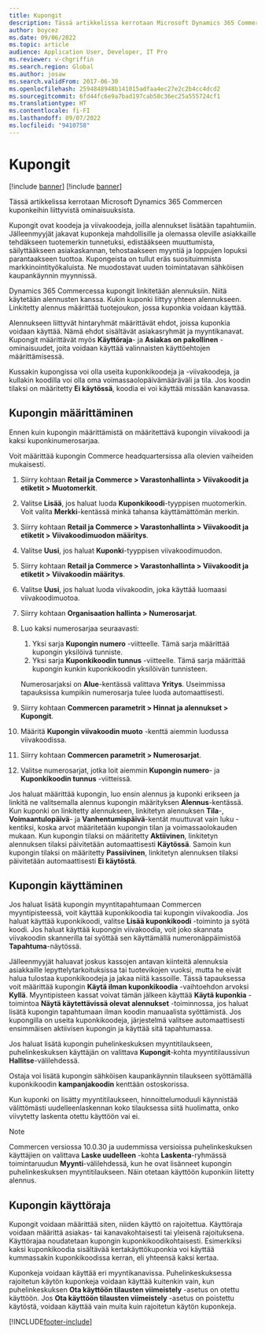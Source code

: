```yaml
---
title: Kupongit
description: Tässä artikkelissa kerrotaan Microsoft Dynamics 365 Commercen kuponkeihin liittyvistä ominaisuuksista.
author: boycez
ms.date: 09/06/2022
ms.topic: article
audience: Application User, Developer, IT Pro
ms.reviewer: v-chgriffin
ms.search.region: Global
ms.author: josaw
ms.search.validFrom: 2017-06-30
ms.openlocfilehash: 2594848948b141015adfaa4ec27e2c2b4cc4dcd2
ms.sourcegitcommit: 6fd44fc6e9a7bad197cab58c36ec25a555724cf1
ms.translationtype: HT
ms.contentlocale: fi-FI
ms.lasthandoff: 09/07/2022
ms.locfileid: "9410758"
---
```

# <a name="coupons"></a>Kupongit

[!include [banner](../includes/banner.md)]
[!include [banner](../includes/preview-banner.md)]

Tässä artikkelissa kerrotaan Microsoft Dynamics 365 Commercen kuponkeihin liittyvistä ominaisuuksista.

Kupongit ovat koodeja ja viivakoodeja, joilla alennukset lisätään tapahtumiin. Jälleenmyyjät jakavat kuponkeja mahdollisille ja olemassa oleville asiakkaille tehdäkseen tuotemerkin tunnetuksi, edistääkseen muuttumista, säilyttääkseen asiakaskannan, tehostaakseen myyntiä ja loppujen lopuksi parantaakseen tuottoa. Kupongeista on tullut eräs suosituimmista markkinointityökaluista. Ne muodostavat uuden toimintatavan sähköisen kaupankäynnin myynnissä.

Dynamics 365 Commercessa kupongit linkitetään alennuksiin. Niitä käytetään alennusten kanssa. Kukin kuponki liittyy yhteen alennukseen. Linkitetty alennus määrittää tuotejoukon, jossa kuponkia voidaan käyttää.

Alennukseen liittyvät hintaryhmät määrittävät ehdot, joissa kuponkia voidaan käyttää. Nämä ehdot sisältävät asiakasryhmät ja myyntikanavat. Kupongit määrittävät myös **Käyttöraja**- ja **Asiakas on pakollinen** -ominaisuudet, joita voidaan käyttää valinnaisten käyttöehtojen määrittämisessä.

Kussakin kupongissa voi olla useita kuponkikoodeja ja -viivakoodeja, ja kullakin koodilla voi olla oma voimassaolopäivämääräväli ja tila. Jos koodin tilaksi on määritetty **Ei käytössä**, koodia ei voi käyttää missään kanavassa.

## <a name="set-up-a-coupon"></a>Kupongin määrittäminen

Ennen kuin kupongin määrittämistä on määritettävä kupongin viivakoodi ja kaksi kuponkinumerosarjaa.

Voit määrittää kupongin Commerce headquartersissa alla olevien vaiheiden mukaisesti.

1. Siirry kohtaan **Retail ja Commerce \> Varastonhallinta \> Viivakoodit ja etiketit \> Muotomerkit**.
1. Valitse **Lisää**, jos haluat luoda **Kuponkikoodi**-tyyppisen muotomerkin. Voit valita **Merkki**-kentässä minkä tahansa käyttämättömän merkin.
1. Siirry kohtaan **Retail ja Commerce \> Varastonhallinta \> Viivakoodit ja etiketit \> Viivakoodimuodon määritys**.
1. Valitse **Uusi**, jos haluat **Kuponki**-tyyppisen viivakoodimuodon.
1. Siirry kohtaan **Retail ja Commerce \> Varastonhallinta \> Viivakoodit ja etiketit \> Viivakoodin määritys**.
1. Valitse **Uusi**, jos haluat luoda viivakoodin, joka käyttää luomaasi viivakoodimuotoa.
1. Siirry kohtaan **Organisaation hallinta \> Numerosarjat**.
1. Luo kaksi numerosarjaa seuraavasti:

    1. Yksi sarja **Kupongin numero** -viitteelle. Tämä sarja määrittää kupongin yksilöivä tunniste.
    1. Yksi sarja **Kuponkikoodin tunnus** -viitteelle. Tämä sarja määrittää kupongin kunkin kuponkikoodin yksilöivän tunnisteen.

    Numerosarjaksi on **Alue**-kentässä valittava **Yritys**. Useimmissa tapauksissa kumpikin numerosarja tulee luoda automaattisesti.

1. Siirry kohtaan **Commercen parametrit \> Hinnat ja alennukset \> Kupongit**.
1. Määritä **Kupongin viivakoodin muoto** -kenttä aiemmin luodussa viivakoodissa.
1. Siirry kohtaan **Commercen parametrit \> Numerosarjat**.
1. Valitse numerosarjat, jotka loit aiemmin **Kupongin numero**- ja **Kuponkikoodin tunnus** -viitteissä.

Jos haluat määrittää kupongin, luo ensin alennus ja kuponki erikseen ja linkitä ne valitsemalla alennus kupongin määrityksen **Alennus**-kentässä. Kun kuponki on linkitetty alennukseen, linkitetyn alennuksen **Tila**-, **Voimaantulopäivä**- ja **Vanhentumispäivä**-kentät muuttuvat vain luku -kentiksi, koska arvot määritetään kupongin tilan ja voimassaolokauden mukaan. Kun kupongin tilaksi on määritetty **Aktiivinen**, linkitetyn alennuksen tilaksi päivitetään automaattisesti **Käytössä**. Samoin kun kupongin tilaksi on määritetty **Passiivinen**, linkitetyn alennuksen tilaksi päivitetään automaattisesti **Ei käytöstä**.

## <a name="use-a-coupon"></a>Kupongin käyttäminen

Jos haluat lisätä kupongin myyntitapahtumaan Commercen myyntipisteessä, voit käyttää kuponkikoodia tai kupongin viivakoodia. Jos haluat käyttää kuponkikoodi, valitse **Lisää kuponkikoodi** -toiminto ja syötä koodi. Jos haluat käyttää kupongin viivakoodia, voit joko skannata viivakoodin skannerilla tai syöttää sen käyttämällä numeronäppäimistöä **Tapahtuma**-näytössä.

Jälleenmyyjät haluavat joskus kassojen antavan kiinteitä alennuksia asiakkaille lepyttelytarkoituksissa tai tuotevikojen vuoksi, mutta he eivät halua tulostaa kuponkikoodeja ja jakaa niitä kassoille. Tässä tapauksessa voit määrittää kupongin **Käytä ilman kuponkikoodia** -vaihtoehdon arvoksi **Kyllä**. Myyntipisteen kassat voivat tämän jälkeen käyttää **Käytä kuponkia** -toimintoa **Näytä käytettävissä olevat alennukset** -toiminnossa, jos haluat lisätä kupongin tapahtumaan ilman koodin manuaalista syöttämistä. Jos kupongilla on useita kuponkikoodeja, järjestelmä valitsee automaattisesti ensimmäisen aktiivisen kupongin ja käyttää sitä tapahtumassa.

Jos haluat lisätä kupongin puhelinkeskuksen myyntitilaukseen, puhelinkeskuksen käyttäjän on valittava **Kupongit**-kohta myyntitilaussivun **Hallitse**-välilehdessä.

Ostaja voi lisätä kupongin sähköisen kaupankäynnin tilaukseen syöttämällä kuponkikoodin **kampanjakoodin** kenttään ostoskorissa.

Kun kuponki on lisätty myyntitilaukseen, hinnoittelumoduuli käynnistää välittömästi uudelleenlaskennan koko tilauksessa siitä huolimatta, onko viivytetty laskenta otettu käyttöön vai ei.

> [!NOTE]
> Commercen versiossa 10.0.30 ja uudemmissa versioissa puhelinkeskuksen käyttäjien on valittava **Laske uudelleen** -kohta **Laskenta**-ryhmässä toimintaruudun **Myynti**-välilehdessä, kun he ovat lisänneet kupongin puhelinkeskuksen myyntitilaukseen. Näin otetaan käyttöön kuponkiin liitetty alennus.

## <a name="coupon-usage-limit"></a>Kupongin käyttöraja

Kupongit voidaan määrittää siten, niiden käyttö on rajoitettua. Käyttöraja voidaan määrittä asiakas- tai kanavakohtaisesti tai yleisenä rajoituksena. Käyttörajaa noudatetaan kupongin kuponkikoodikohtaisesti. Esimerkiksi kaksi kuponkikoodia sisältävää kertakäyttökuponkia voi käyttää kummassakin kuponkikoodissa kerran, eli yhteensä kaksi kertaa.

Kuponkeja voidaan käyttää eri myyntikanavissa. Puhelinkeskuksessa rajoitetun käytön kuponkeja voidaan käyttää kuitenkin vain, kun puhelinkeskuksen **Ota käyttöön tilausten viimeistely** -asetus on otettu käyttöön. Jos **Ota käyttöön tilausten viimeistely** -asetus on poistettu käytöstä, voidaan käyttää vain muita kuin rajoitetun käytön kuponkeja.

[!INCLUDE[footer-include](../includes/footer-banner.md)]
